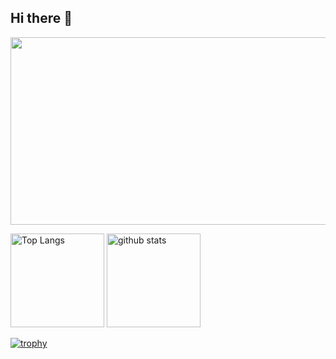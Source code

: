 ## Hi there 👋

<!--
**x2much4u/x2much4u** is a ✨ _special_ ✨ repository because its `README.md` (this file) appears on your GitHub profile.

Here are some ideas to get you started:

- 🔭 I’m currently working on ...
- 🌱 I’m currently learning ...
- 👯 I’m looking to collaborate on ...
- 🤔 I’m looking for help with ...
- 💬 Ask me about ...
- 📫 How to reach me: ...
- 😄 Pronouns: ...
- ⚡ Fun fact: ...
-->
<a href="https://www.gitanimals.org/en_US?utm_medium=image&utm_source=x2much4u&utm_content=farm">
<img
  src="https://render.gitanimals.org/farms/x2much4u"
  width="600"
  height="300"
/>
</a>
<p align="left"> 
  <img alt="Top Langs" height="150px" src="https://github-readme-stats.vercel.app/api/top-langs/?username={x2much4u}&layout=compact&count_private=true&show_icons=true&theme=onedark" />
  <img alt="github stats" height="150px" src="https://github-readme-stats.vercel.app/api?username={x2much4u}&count_private=true&show_icons=true&show_icons=true&theme=onedark" />
</p>

[![trophy](https://github-profile-trophy.vercel.app/?username={x2much4u}&theme=onedark&column=7
)](https://github.com/ryo-ma/github-profile-trophy)
